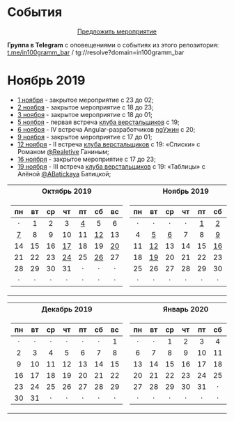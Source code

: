 # События

<center><a href="https://github.com/in100gramm/events/issues/new?assignees=Realetive&labels=&template=-----------------.md&title=%D0%9D%D0%B0%D0%B7%D0%B2%D0%B0%D0%BD%D0%B8%D0%B5+%D0%BC%D0%B5%D1%80%D0%BE%D0%BF%D1%80%D0%B8%D1%8F%D1%82%D0%B8%D1%8F">Предложить мероприятие</a></center>


**Группа в Telegram** с оповещениями о событиях из этого репозитория: [t.me/in100gramm_bar](https://t.me/in100gramm_bar) / tg://resolve?domain=in100gramm_bar

# Ноябрь 2019

- [1 ноября](/events/2019/11/2019.11.01.md) - закрытое мероприятие c 23 до 02;
- [2 ноября](/events/2019/11/2019.11.02.md) - закрытое мероприятие c 18 до 23;
- [3 ноября](/events/2019/11/2019.11.03.md) - закрытое мероприятие c 18 до 01;
- [5 ноября](/events/2019/11/2019.11.05.md) - первая встреча [клуба верстальщиков](/events/_recurrence/html-css-club.md) с 19;
- [6 ноября](/events/2019/11/2019.11.06.md) - IV встреча Angular-разработчиков [ngУжин](/events/_recurrence/ngУжин.md) c 20;
- [9 ноября](/events/2019/11/2019.11.09.md) - закрытое мероприятие c 17 до 01;
- [12 ноября](/events/2019/11/2019.11.12.md) - II встреча [клуба верстальщиков](/events/_recurrence/html-css-club.md) с 19: «Списки» с Романом [@Realetive](https://twitter.com/Realetive) Ганиным;
- [16 ноября](/events/2019/11/2019.11.16.md) - закрытое мероприятие c 17 до 23;
- [19 ноября](/events/2019/11/2019.11.19.md) - III встреча [клуба верстальщиков](/events/_recurrence/html-css-club.md) с 19: «Таблицы» с Алёной [@ABatickaya](https://twitter.com/ABatickaya) Батицкой;

<table>
<tr>
  <th>Октябрь 2019</th>
  <th>Ноябрь 2019</th>
</tr>
<tr>
  <td>
  
| пн | вт | ср | чт | пт | сб | вс |
|:--:|:--:|:--:|:--:|:--:|:--:|:--:|
|  · |  1 |  2 |  3 |  [4](/events/2019/10/2019.10.04.md) |  5 |  6 |
| [7](/events/2019/10/2019.10.07.md)|  8 |  9 | 10 | 11 | [12](/events/2019/10/2019.10.12.md) | 13 |
| 14 | 15 | 16 | [17](/events/2019/10/2019.10.17.md) | 18 | 19 | [20](/events/2019/10/2019.10.20.md) |
| 21 | 22 | 23 | [24](/events/2019/10/2019.10.24.md) | 25 | [26](/events/2019/10/2019.10.26.md) | 27 |
| 28 | 29 | 30 | 31 |  · |  · |  · |
|  · |  · |  · |  · |  · |  · |  · |

  </td>
  <td>
  
| пн | вт | ср | чт | пт | сб | вс |
|:--:|:--:|:--:|:--:|:--:|:--:|:--:|
|  · |  · |  · |  · |  [1](/events/2019/11/2019.11.01.md) |  [2](/events/2019/11/2019.11.02.md) |  [3](/events/2019/11/2019.11.03.md) |
|  4 |  [5](/events/2019/11/2019.11.05.md) |  [6](/events/2019/11/2019.11.06.md) |  7 |  8 |  [9](/events/2019/11/2019.11.09.md) | 10 |
| 11 | [12](/events/2019/11/2019.11.12.md) | 13 | 14 | 15 | [16](/events/2019/10/2019.11.16.md) | 17 |
| 18 | [19](/events/2019/10/2019.11.19.md) | 20 | 21 | 22 | 23 | 24 |
| 25 | 26 | 27 | 28 | 29 | 30 |  · |
|  · |  · |  · |  · |  · |  · |  · |

  </td>
</tr>
</table>

<table>
<tr>
  <th>Декабрь 2019</th>
  <th>Январь 2020</th>
</tr>
<tr>
  <td>
  
| пн | вт | ср | чт | пт | сб | вс |
|:--:|:--:|:--:|:--:|:--:|:--:|:--:|
|  · |  · |  · |  · |  · |  · |  1 |
|  2 |  3 |  4 |  5 |  6 |  7 |  8 |
|  9 | 10 | 11 | 12 | 13 | 14 | 15 |
| 16 | 17 | 18 | 19 | 20 | 21 | 22 |
| 23 | 24 | 25 | 26 | 27 | 28 | 29 |
| 30 | 31 |  · |  · |  · |  · |  · |

  </td>
  <td>
  
| пн | вт | ср | чт | пт | сб | вс |
|:--:|:--:|:--:|:--:|:--:|:--:|:--:|
|  · |  · |  1 |  2 |  3 |  4 |  5 |
|  6 |  7 |  8 |  9 | 10 | 11 | 12 |
| 13 | 14 | 15 | 16 | 17 | 18 | 19 |
| 20 | 21 | 22 | 23 | 24 | 25 | 26 |
| 27 | 28 | 29 | 30 | 31 |  · |  · |
|  · |  · |  · |  · |  · |  · |  · |
  </td>
</tr>
</table>

